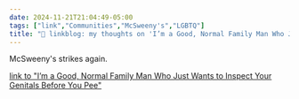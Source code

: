 ```yaml
---
date: 2024-11-21T21:04:49-05:00
tags: ["link","Communities","McSweeny's","LGBTQ"]
title: "🔗 linkblog: my thoughts on 'I’m a Good, Normal Family Man Who Just Wants to Inspect Your Genitals Before You Pee'"
---
```

McSweeny's strikes again.

[link to "I’m a Good, Normal Family Man Who Just Wants to Inspect Your Genitals Before You Pee"](https://www.mcsweeneys.net/articles/im-a-good-normal-family-man-who-just-wants-to-inspect-your-genitals-before-you-pee)